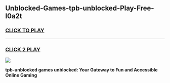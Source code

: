 
## Unblocked-Games-tpb-unblocked-Play-Free-l0a2t
<h3>
<a href="https://premium76.site?title=tpb-unblocked&ref=20M">CLICK TO PLAY</a></h3>
<hr>

<h3>
<a href="https://premium76.site?title=tpb-unblocked&ref=20M">CLICK 2 PLAY</a>
  
</h3>

<a href="https://premium76.site?title=tpb-unblocked&ref=19M"><img src="https://clearcache.store/games.png"></a>


**tpb-unblocked games unblocked: Your Gateway to Fun and Accessible Online Gaming**
